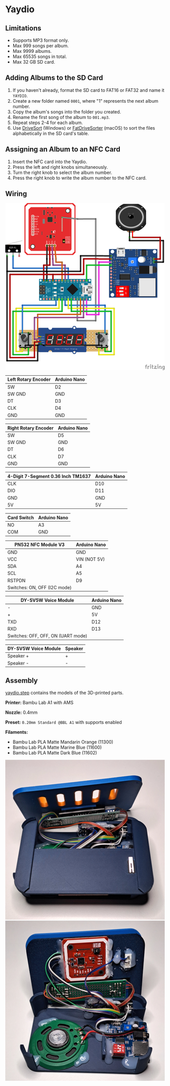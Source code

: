 # Yaydio

## Limitations

- Supports MP3 format only.
- Max 999 songs per album.
- Max 9999 albums.
- Max 65535 songs in total.
- Max 32 GB SD card.


## Adding Albums to the SD Card

1.  If you haven't already, format the SD card to FAT16 or FAT32 and name it `YAYDIO`.
2.  Create a new folder named `0001`, where "1" represents the next album number.
3.  Copy the album's songs into the folder you created.
4.  Rename the first song of the album to `001.mp3`.
5.  Repeat steps 2-4 for each album.
6.  Use [DriveSort](https://www.anerty.net/software/file/DriveSort/?lang=en) (Windows) or [FatDriveSorter](https://fat-drive-sorter.netlify.app) (macOS) to sort the files alphabetically in the SD card's table.


## Assigning an Album to an NFC Card

1. Insert the NFC card into the Yaydio.
2. Press the left and right knobs simultaneously.
3. Turn the right knob to select the album number.
4. Press the right knob to write the album number to the NFC card.


## Wiring

![Wiring Diagram](images/wiring_diagram.png)

| Left Rotary Encoder | Arduino Nano |
| ------------------- | ------------ |
| SW                  | D2           |
| SW GND              | GND          |
| DT                  | D3           |
| CLK                 | D4           |
| GND                 | GND          |

| Right Rotary Encoder | Arduino Nano |
| -------------------- | ------------ |
| SW                   | D5           |
| SW GND               | GND          |
| DT                   | D6           |
| CLK                  | D7           |
| GND                  | GND          |

| 4-Digit 7-Segment 0.36 Inch TM1637 | Arduino Nano |
| ---------------------------------- | ------------ |
| CLK                                | D10          |
| DIO                                | D11          |
| GND                                | GND          |
| 5V                                 | 5V           |

| Card Switch | Arduino Nano |
| ----------- | ------------ |
| NO          | A3           |
| COM         | GND          |

| PN532 NFC Module V3 | Arduino Nano |
| ------------------- | ------------ |
| GND                 | GND          |
| VCC                 | VIN (NOT 5V) |
| SDA                 | A4           |
| SCL                 | A5           |
| RSTPDN              | D9           |
| Switches: ON, OFF (I2C mode)       |

| DY-SV5W Voice Module  | Arduino Nano |
| --------------------- | ------------ |
| -                     | GND          |
| +                     | 5V           |
| TXD                   | D12          |
| RXD                   | D13          |
| Switches: OFF, OFF, ON (UART mode)   |

| DY-SV5W Voice Module  | Speaker      |
| --------------------- | ------------ |
| Speaker +             | +            |
| Speaker -             | -            |


## Assembly

[yaydio.step](yaydio.step) contains the models of the 3D-printed parts.

**Printer:** Bambu Lab A1 with AMS

**Nozzle:** 0.4mm

**Preset:** `0.20mm Standard @BBL A1` with supports enabled

**Filaments:**
- Bambu Lab PLA Matte Mandarin Orange (11300)
- Bambu Lab PLA Matte Marine Blue (11600)
- Bambu Lab PLA Matte Dark Blue (11602)

![Inside view 1](images/inside_view_1.jpg)
![Inside view 2](images/inside_view_2.jpg)